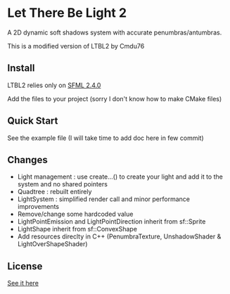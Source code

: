 # Let There Be Light 2

A 2D dynamic soft shadows system with accurate penumbras/antumbras.

This is a modified version of LTBL2 by Cmdu76

Install
-------

LTBL2 relies only on [SFML 2.4.0](http://www.sfml-dev.org/download/sfml/2.4.0/index.php)

Add the files to your project (sorry I don't know how to make CMake files)

Quick Start
-----------

See the example file (I will take time to add doc here in few commit)

Changes
-------

- Light management : use create...() to create your light and add it to the system and no shared pointers
- Quadtree : rebuilt entirely
- LightSystem : simplified render call and minor performance improvements
- Remove/change some hardcoded value
- LightPointEmission and LightPointDirection inherit from sf::Sprite 
- LightShape inherit from sf::ConvexShape
- Add resources direclty in C++ (PenumbraTexture, UnshadowShader & LightOverShapeShader)

License
-------

[See it here](LICENSE.md)